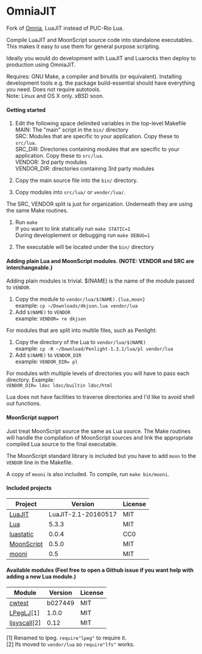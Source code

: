 OmniaJIT
========

Fork of [Omnia](https://github.com/tongson/omnia), LuaJIT instead of PUC-Rio Lua.

Compile LuaJIT and MoonScript source code into standalone executables. This makes it easy to use them for general purpose scripting.

Ideally you would do development with LuaJIT and Luarocks then deploy to production using OmniaJIT.

Requires: GNU Make, a compiler and binutils (or equivalent). Installing development tools e.g. the package build-essential should have everything you need. Does not require autotools.<br/>
Note: Linux and OS X only. xBSD soon.

#### Getting started

1. Edit the following space delimited variables in the top-level Makefile<br/>
     MAIN: The "main" script in the `bin/` directory<br/>
     SRC: Modules that are specific to your application. Copy these to `src/lua`. <br/>
     SRC_DIR: Directories containing modules that are specific to your application. Copy these to `src/lua`.</br>
     VENDOR: 3rd party modules<br/>
     VENDOR_DIR: directories containing 3rd party modules<br/>

2. Copy the main source file into the `bin/` directory.

3. Copy modules into `src/lua/` or `vendor/lua/`.

The SRC, VENDOR split is just for organization. Underneath they are using the same Make routines.

1. Run `make`<br/>
If you want to link statically run `make STATIC=1`<br/>
During developlement or debugging run `make DEBUG=1`

2. The executable will be located under the `bin/` directory

#### Adding plain Lua and MoonScript modules. (NOTE: VENDOR and SRC are interchangeable.)

Adding plain modules is trivial. $(NAME) is the name of the module passed to `VENDOR`.

1. Copy the module to `vendor/lua/$(NAME).{lua,moon}`<br/>
  example: `cp ~/Downloads/dkjson.lua vendor/lua`
1. Add `$(NAME)` to `VENDOR`<br/>
  example: `VENDOR= re dkjson`

For modules that are split into multile files, such as Penlight:

1. Copy the directory of the Lua to `vendor/lua/$(NAME)`<br/>
  example: `cp -R ~/Download/Penlight-1.3.1/lua/pl vendor/lua`
1. Add `$(NAME)` to `VENDOR_DIR`<br/>
  example: `VENDOR_DIR= pl`

For modules with multiple levels of directories you will have to pass each directory. Example:<br/>
  `VENDOR_DIR= ldoc ldoc/builtin ldoc/html`

Lua does not have facilities to traverse directories and I'd like to avoid shell out functions.

#### MoonScript support

Just treat MoonScript source the same as Lua source. The Make routines will handle the compilation of MoonScript sources and link the appropriate compiled Lua source to the final executable.

The MoonScript standard library is included but you have to add `moon` to the `VENDOR` line in the Makefile.

A copy of `mooni` is also included. To compile, run `make bin/mooni`.

#### Included projects

Project                                                     | Version             | License
------------------------------------------------------------|---------------------|---------
[LuaJIT](http://www.luajit.org)                             | LuaJIT-2.1-20160517 | MIT
[Lua](http://www.lua.org)                                   | 5.3.3               | MIT
[luastatic](https://github.com/ers35/luastatic)             | 0.0.4               | CC0
[MoonScript](http://moonscript.org)                         | 0.5.0               | MIT
[mooni](https://luarocks.org/modules/steved/mooni)          | 0.5                 | MIT

#### Available modules (Feel free to open a Github issue if you want help with adding a new Lua module.)

Module                                                          | Version         | License
----------------------------------------------------------------|-----------------|---------
[cwtest](https://github.com/catwell/cwtest)                     | b027449         | MIT
[LPegLJ](https://github.com/sacek/LPegLJ)[1]                    | 1.0.0           | MIT
[ljsyscall](https://github.com/justincormack/ljsyscall/)[2]     | 0.12            | MIT

[1] Renamed to lpeg. `require"lpeg"` to require it.<br/>
[2] lfs moved to `vendor/lua` so `require"lfs"` works.<br/>
